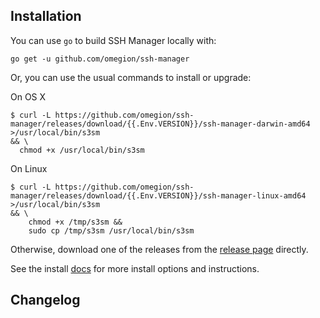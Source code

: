 ## Installation

You can use `go` to build SSH Manager locally with:

```shell
go get -u github.com/omegion/ssh-manager
```

Or, you can use the usual commands to install or upgrade:

On OS X

```shell
$ curl -L https://github.com/omegion/ssh-manager/releases/download/{{.Env.VERSION}}/ssh-manager-darwin-amd64 >/usr/local/bin/s3sm 
&& \
  chmod +x /usr/local/bin/s3sm
```

On Linux

```shell
$ curl -L https://github.com/omegion/ssh-manager/releases/download/{{.Env.VERSION}}/ssh-manager-linux-amd64 >/usr/local/bin/s3sm 
&& \
    chmod +x /tmp/s3sm &&
    sudo cp /tmp/s3sm /usr/local/bin/s3sm
```

Otherwise, download one of the releases from the [release page](https://github.com/omegion/ssh-manager/releases/)
directly.

See the install [docs](https://ssh-manager.omegion.dev) for more install options and instructions.

## Changelog
